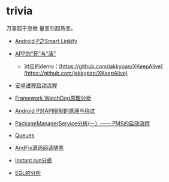 # trivia

万事起于忽微 量变引起质变。

* [Android P之Smart Linkify](SmartLinkify.md)

* [APP的“死”与“活”](APP存活.md)
  * 对应的demo：[https://github.com/jakkypan/XKeepAlive](https://github.com/jakkypan/XKeepAlive)
  
* [安卓进程启动流程](安卓进程启动流程.md)

* [Framework WatchDog原理分析](WatchDog原理分析.md)

* [Android P对API限制的原理与绕过](安卓P对API限制的原理与绕过.md)

* [PackageManagerService分析(一）—— PMS的启动流程](PMS启动流程.md)

* [Queues](Queues.kt)

* [AndFix源码阅读随笔](AndFix源码阅读随笔.md)

* [Instant run分析](InstantRun分析.md)

* [EGL的分析](关于EGL.md)